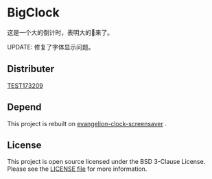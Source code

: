 # BigClock

这是一个大的倒计时，表明大的💊来了。

UPDATE: 修复了字体显示问题。

## Distributer

[TEST173209](https://github.com/TEST173209)

## Depend
This project is rebuilt on [evangelion-clock-screensaver](https://github.com/Wandmalfarbe/evangelion-clock-screensaver) . 

## License

This project is open source licensed under the BSD 3-Clause License. Please see the [LICENSE file](LICENSE) for more information.
